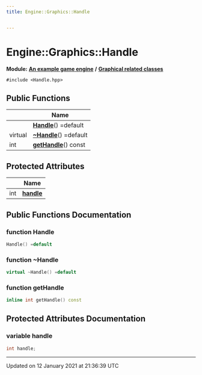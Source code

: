 ```yaml
---
title: Engine::Graphics::Handle


---
```


# Engine::Graphics::Handle


**Module:** **[An example game engine](/Modules/group__Engine.md)** **/** **[Graphical related classes](/Modules/group__Graphics.md)**



`#include <Handle.hpp>`















## Public Functions

|                | Name           |
| -------------- | -------------- |
|  | **[Handle](/Classes/classEngine_1_1Graphics_1_1Handle.md#function-handle)**() =default  |
| virtual  | **[~Handle](/Classes/classEngine_1_1Graphics_1_1Handle.md#function-~handle)**() =default  |
| int | **[getHandle](/Classes/classEngine_1_1Graphics_1_1Handle.md#function-gethandle)**() const  |





## Protected Attributes

|                | Name           |
| -------------- | -------------- |
| int | **[handle](/Classes/classEngine_1_1Graphics_1_1Handle.md#variable-handle)**  |
















## Public Functions Documentation

### function Handle

```cpp
Handle() =default
```





























### function ~Handle

```cpp
virtual ~Handle() =default
```





























### function getHandle

```cpp
inline int getHandle() const
```


































## Protected Attributes Documentation

### variable handle

```cpp
int handle;
```
































-------------------------------

Updated on 12 January 2021 at 21:36:39 UTC
